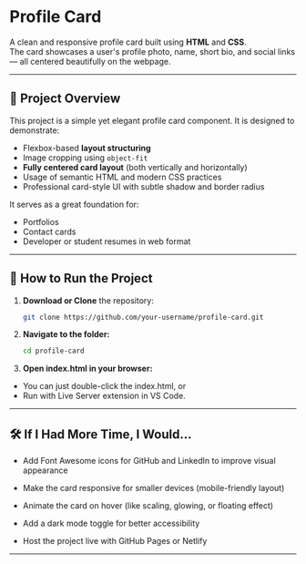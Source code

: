 #  Profile Card

A clean and responsive profile card built using **HTML** and **CSS**.  
The card showcases a user's profile photo, name, short bio, and social links — all centered beautifully on the webpage.

---
## 🌟 Project Overview

This project is a simple yet elegant profile card component. It is designed to demonstrate:

- Flexbox-based **layout structuring**
- Image cropping using `object-fit`
- **Fully centered card layout** (both vertically and horizontally)
- Usage of semantic HTML and modern CSS practices
- Professional card-style UI with subtle shadow and border radius

It serves as a great foundation for:
- Portfolios
- Contact cards
- Developer or student resumes in web format

---
## 🚀 How to Run the Project

1. **Download or Clone** the repository:

   ```bash
   git clone https://github.com/your-username/profile-card.git

2. **Navigate to the folder:**

    ```bash
    cd profile-card

3. **Open index.html in your browser:**

- You can just double-click the index.html, or
- Run with Live Server extension in VS Code.

---
## 🛠️ If I Had More Time, I Would...

- Add Font Awesome icons for GitHub and LinkedIn to improve visual appearance

- Make the card responsive for smaller devices (mobile-friendly layout)

- Animate the card on hover (like scaling, glowing, or floating effect)

- Add a dark mode toggle for better accessibility

- Host the project live with GitHub Pages or Netlify

---